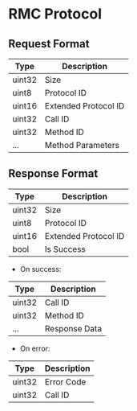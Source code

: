 # RMC Protocol

## Request Format

| Type   | Description          |
| ---    |    ---               |
| uint32 | Size                 |
| uint8  | Protocol ID          |
| uint16 | Extended Protocol ID |
| uint32 | Call ID              |
| uint32 | Method ID            |
| ...    | Method Parameters    |

## Response Format

| Type   | Description          |
| ---    |    ---               |
| uint32 | Size                 |
| uint8  | Protocol ID          |
| uint16 | Extended Protocol ID |
| bool   | Is Success           |

* On success:

| Type   | Description   |
| ---    |    ---        |
| uint32 | Call ID       |
| uint32 | Method ID     |
| ...    | Response Data |

* On error:

| Type   | Description   |
| ---    |    ---        |
| uint32 | Error Code    |
| uint32 | Call ID       |